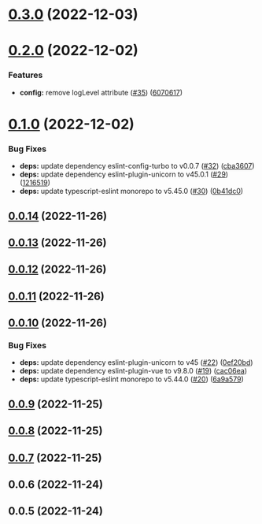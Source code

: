 # [0.3.0](https://github.com/dzangolab/fastify/compare/v0.2.0...v0.3.0) (2022-12-03)



# [0.2.0](https://github.com/dzangolab/fastify/compare/v0.1.0...v0.2.0) (2022-12-02)


### Features

* **config:** remove logLevel attribute ([#35](https://github.com/dzangolab/fastify/issues/35)) ([6070617](https://github.com/dzangolab/fastify/commit/6070617fea8e235cfcdb974d6826490f9f7b62a5))



# [0.1.0](https://github.com/dzangolab/fastify/compare/v0.0.14...v0.1.0) (2022-12-02)


### Bug Fixes

* **deps:** update dependency eslint-config-turbo to v0.0.7 ([#32](https://github.com/dzangolab/fastify/issues/32)) ([cba3607](https://github.com/dzangolab/fastify/commit/cba360747ddea0258c3a910569d1a9b5d8dc07f2))
* **deps:** update dependency eslint-plugin-unicorn to v45.0.1 ([#29](https://github.com/dzangolab/fastify/issues/29)) ([1216519](https://github.com/dzangolab/fastify/commit/1216519ae00866b58ed5037cbedad04fd15a43cc))
* **deps:** update typescript-eslint monorepo to v5.45.0 ([#30](https://github.com/dzangolab/fastify/issues/30)) ([0b41dc0](https://github.com/dzangolab/fastify/commit/0b41dc0299e1d4660fe46470fa2decf7033d98f2))



## [0.0.14](https://github.com/dzangolab/fastify/compare/v0.0.13...v0.0.14) (2022-11-26)



## [0.0.13](https://github.com/dzangolab/fastify/compare/v0.0.12...v0.0.13) (2022-11-26)



## [0.0.12](https://github.com/dzangolab/fastify/compare/v0.0.11...v0.0.12) (2022-11-26)



## [0.0.11](https://github.com/dzangolab/fastify/compare/v0.0.10...v0.0.11) (2022-11-26)



## [0.0.10](https://github.com/dzangolab/fastify/compare/v0.0.9...v0.0.10) (2022-11-26)


### Bug Fixes

* **deps:** update dependency eslint-plugin-unicorn to v45 ([#22](https://github.com/dzangolab/fastify/issues/22)) ([0ef20bd](https://github.com/dzangolab/fastify/commit/0ef20bd8fcc85aeef05b4ba345c5c349263e29e9))
* **deps:** update dependency eslint-plugin-vue to v9.8.0 ([#19](https://github.com/dzangolab/fastify/issues/19)) ([cac06ea](https://github.com/dzangolab/fastify/commit/cac06ea2860e0294a48bbd9d493dc8f1b7e54c4c))
* **deps:** update typescript-eslint monorepo to v5.44.0 ([#20](https://github.com/dzangolab/fastify/issues/20)) ([6a9a579](https://github.com/dzangolab/fastify/commit/6a9a579e3b241515d46a4c2e7a40de6e88999317))



## [0.0.9](https://github.com/dzangolab/fastify/compare/v0.0.6...v0.0.9) (2022-11-25)



## [0.0.8](https://github.com/dzangolab/fastify/compare/v0.0.6...v0.0.8) (2022-11-25)



## [0.0.7](https://github.com/dzangolab/fastify/compare/v0.0.6...v0.0.7) (2022-11-25)



## 0.0.6 (2022-11-24)



## 0.0.5 (2022-11-24)



